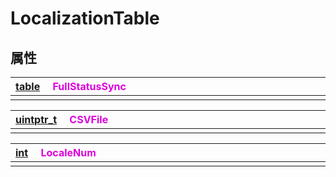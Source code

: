 # LocalizationTable

## 属性

|<div style="width:700px">[table](/Api/DataType/Table.md) &emsp;<font color="dd00dd">FullStatusSync</font></div>|
|:---|
||

|<div style="width:700px">[uintptr_t](/Api/Enums/uintptr_t.md) &emsp;<font color="dd00dd">CSVFile</font></div>|
|:---|
||

|<div style="width:700px">[int](/Api/DataType/Number.md) &emsp;<font color="dd00dd">LocaleNum</font></div>|
|:---|
||


